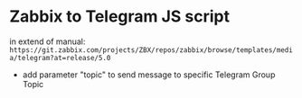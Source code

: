 Zabbix to Telegram JS script
==
in extend of manual: `https://git.zabbix.com/projects/ZBX/repos/zabbix/browse/templates/media/telegram?at=release/5.0`

- add parameter "topic" to send message to specific Telegram Group Topic